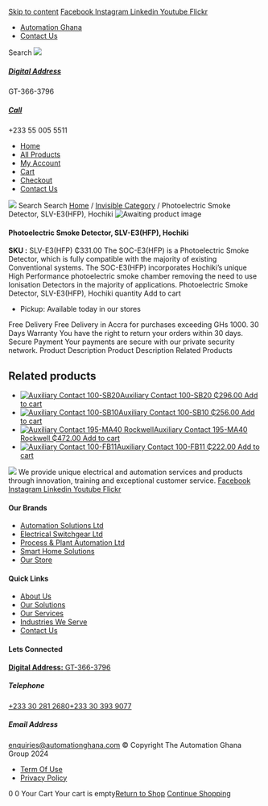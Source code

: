 [Skip to content](https://store.automationghana.com/product/photoelectric-smoke-detector-slv-e3hfp-hochiki/#content)
[ Facebook ](https://www.facebook.com/automationgh/) [ Instagram ](https://www.instagram.com/automationgh/) [ Linkedin ](https://www.linkedin.com/company/the-automation-ghana-limited/) [ Youtube ](https://www.youtube.com/channel/UCurrRDUSm5oIW39VXjn1u0w) [ Flickr ](https://www.flickr.com/photos/181794037@N07/)
  * [ Automation Ghana ](https://automationghana.com)
  * [ Contact Us ](https://store.automationghana.com/contact/)


Search
[ ![](https://store.automationghana.com/wp-content/uploads/2024/04/Website-TAGG-Logo-BLUE.png) ](https://store.automationghana.com/)
[ ](https://maps.app.goo.gl/m4xeaagWCNbLk4jM6)
#####  [ Digital Address ](https://maps.app.goo.gl/m4xeaagWCNbLk4jM6)
GT-366-3796 
[ ](tel:+233550055511)
#####  [ Call ](tel:+233550055511)
+233 55 005 5511 
  * [Home](https://store.automationghana.com/)
  * [All Products](https://store.automationghana.com/shop/)
  * [My Account](https://store.automationghana.com/my-account/)
  * [Cart](https://store.automationghana.com/cart/)
  * [Checkout](https://store.automationghana.com/checkout/)
  * [Contact Us](https://store.automationghana.com/contact/)


[![](https://store.automationghana.com/wp-content/uploads/2024/04/AutomationGhana_logo_white.png)](https://store.automationghana.com)
Search
Search
[Home](https://store.automationghana.com) / [Invisible Category](https://store.automationghana.com/product-category/invisible-category/) / Photoelectric Smoke Detector, SLV-E3(HFP), Hochiki
![Awaiting product image](https://store.automationghana.com/wp-content/uploads/woocommerce-placeholder-600x600.png)
####  Photoelectric Smoke Detector, SLV-E3(HFP), Hochiki 
**SKU :** SLV-E3(HFP) 
₵331.00
The SOC-E3(HFP) is a Photoelectric Smoke Detector, which is fully compatible with the majority of existing Conventional systems. The SOC-E3(HFP) incorporates Hochiki’s unique High Performance photoelectric smoke chamber removing the need to use Ionisation Detectors in the majority of applications.
Photoelectric Smoke Detector, SLV-E3(HFP), Hochiki quantity
Add to cart
  * Pickup: Available today in our stores


Free Delivery 
Free Delivery in Accra for purchases exceeding GHs 1000. 
30 Days Warranty 
You have the right to return your orders within 30 days. 
Secure Payment 
Your payments are secure with our private security network. 
Product Description
Product Description
Related Products 
## Related products
  * [![Auxiliary Contact 100-SB20](https://store.automationghana.com/wp-content/uploads/2020/11/Allen-Bradley-100S-300x300.jpg)Auxiliary Contact 100-SB20 ₵296.00 ](https://store.automationghana.com/product/auxiliary-contact-100-sb20/)
[Add to cart](https://store.automationghana.com/product/photoelectric-smoke-detector-slv-e3hfp-hochiki/?add-to-cart=2956)
  * [![Auxiliary Contact 100-SB10](https://store.automationghana.com/wp-content/uploads/2020/11/Auxilliary-Contact-300x300.jpg)Auxiliary Contact 100-SB10 ₵256.00 ](https://store.automationghana.com/product/auxiliary-contact-100-sb10/)
[Add to cart](https://store.automationghana.com/product/photoelectric-smoke-detector-slv-e3hfp-hochiki/?add-to-cart=2952)
  * [![Auxiliary Contact 195-MA40 Rockwell](https://store.automationghana.com/wp-content/uploads/2020/11/195-MA40.jpg)Auxiliary Contact 195-MA40 Rockwell ₵472.00 ](https://store.automationghana.com/product/auxiliary-contact-195-ma40/)
[Add to cart](https://store.automationghana.com/product/photoelectric-smoke-detector-slv-e3hfp-hochiki/?add-to-cart=2944)
  * [![Auxiliary Contact 100-FB11](https://store.automationghana.com/wp-content/uploads/2020/11/100-FB11.jpg)Auxiliary Contact 100-FB11 ₵222.00 ](https://store.automationghana.com/product/auxiliary-contact-100-fb11-rockwell/)
[Add to cart](https://store.automationghana.com/product/photoelectric-smoke-detector-slv-e3hfp-hochiki/?add-to-cart=2941)


![](https://store.automationghana.com/wp-content/uploads/2024/04/AutomationGhana_logo_white.png)
We provide unique electrical and automation services and products through innovation, training and exceptional customer service.
[ Facebook ](https://www.facebook.com/automationgh/) [ Instagram ](https://www.instagram.com/automationgh/) [ Linkedin ](https://www.linkedin.com/company/the-automation-ghana-limited/) [ Youtube ](https://www.youtube.com/channel/UCurrRDUSm5oIW39VXjn1u0w) [ Flickr ](https://www.flickr.com/photos/181794037@N07/)
#### Our Brands
  * [ Automation Solutions Ltd ](https://store.automationghana.com/product/photoelectric-smoke-detector-slv-e3hfp-hochiki/)
  * [ Electrical Switchgear Ltd ](https://store.automationghana.com/product/photoelectric-smoke-detector-slv-e3hfp-hochiki/)
  * [ Process & Plant Automation Ltd ](https://store.automationghana.com/product/photoelectric-smoke-detector-slv-e3hfp-hochiki/)
  * [ Smart Home Solutions ](https://store.automationghana.com/product/photoelectric-smoke-detector-slv-e3hfp-hochiki/)
  * [ Our Store ](https://store.automationghana.com/product/photoelectric-smoke-detector-slv-e3hfp-hochiki/)


#### Quick Links
  * [ About Us ](https://store.automationghana.com/product/photoelectric-smoke-detector-slv-e3hfp-hochiki/)
  * [ Our Solutions ](https://store.automationghana.com/product/photoelectric-smoke-detector-slv-e3hfp-hochiki/)
  * [ Our Services ](https://store.automationghana.com/product/photoelectric-smoke-detector-slv-e3hfp-hochiki/)
  * [ Industries We Serve ](https://store.automationghana.com/product/photoelectric-smoke-detector-slv-e3hfp-hochiki/)
  * [ Contact Us ](https://store.automationghana.com/product/photoelectric-smoke-detector-slv-e3hfp-hochiki/)


#### Lets Connected
[**Digital Address:** GT-366-3796](https://maps.app.goo.gl/m4xeaagWCNbLk4jM6)
#####  Telephone 
[ +233 30 281 2680](tel:+233302812680)[+233 30 393 9077](https://store.automationghana.com/product/photoelectric-smoke-detector-slv-e3hfp-hochiki/+233303939077)
#####  Email Address 
enquiries@automationghana.com 
© Copyright The Automation Ghana Group 2024
  * [ Term Of Use ](https://store.automationghana.com/product/photoelectric-smoke-detector-slv-e3hfp-hochiki/)
  * [ Privacy Policy ](https://store.automationghana.com/product/photoelectric-smoke-detector-slv-e3hfp-hochiki/)


0
0
Your Cart
Your cart is empty[Return to Shop](https://store.automationghana.com/shop/)
[Continue Shopping](https://store.automationghana.com/product/photoelectric-smoke-detector-slv-e3hfp-hochiki/)
